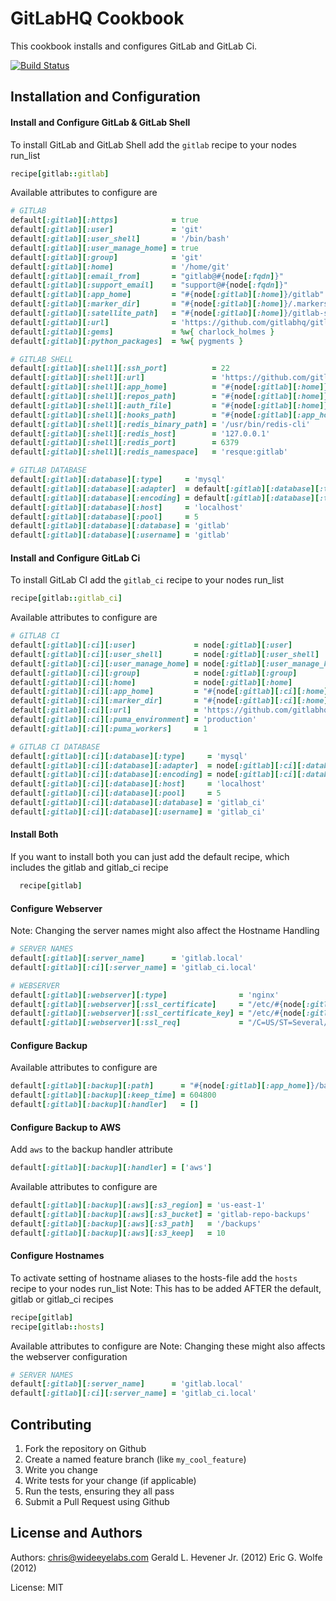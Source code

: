 GitLabHQ Cookbook
=================
This cookbook installs and configures GitLab and GitLab Ci.

[![Build Status](https://secure.travis-ci.org/WideEyeLabs/cookbook-gitlabhq.png?branch=master)](http://travis-ci.org/WideEyeLabs/cookbook-gitlabhq?branch=master)


Installation and Configuration
-----
#### Install and Configure GitLab & GitLab Shell

To install GitLab and GitLab Shell add the `gitlab` recipe to your nodes run_list

```ruby
recipe[gitlab::gitlab]
```

Available attributes to configure are

```ruby
# GITLAB
default[:gitlab][:https]            = true
default[:gitlab][:user]             = 'git'
default[:gitlab][:user_shell]       = '/bin/bash'
default[:gitlab][:user_manage_home] = true
default[:gitlab][:group]            = 'git'
default[:gitlab][:home]             = '/home/git'
default[:gitlab][:email_from]       = "gitlab@#{node[:fqdn]}"
default[:gitlab][:support_email]    = "support@#{node[:fqdn]}"
default[:gitlab][:app_home]         = "#{node[:gitlab][:home]}/gitlab"
default[:gitlab][:marker_dir]       = "#{node[:gitlab][:home]}/.markers"
default[:gitlab][:satellite_path]   = "#{node[:gitlab][:home]}/gitlab-satellites"
default[:gitlab][:url]              = 'https://github.com/gitlabhq/gitlabhq'
default[:gitlab][:gems]             = %w{ charlock_holmes }
default[:gitlab][:python_packages]  = %w{ pygments }

# GITLAB SHELL
default[:gitlab][:shell][:ssh_port]          = 22
default[:gitlab][:shell][:url]               = 'https://github.com/gitlabhq/gitlab-shell'
default[:gitlab][:shell][:app_home]          = "#{node[:gitlab][:home]}/gitlab-shell"
default[:gitlab][:shell][:repos_path]        = "#{node[:gitlab][:home]}/repositories"
default[:gitlab][:shell][:auth_file]         = "#{node[:gitlab][:home]}/.ssh/authorized_keys"
default[:gitlab][:shell][:hooks_path]        = "#{node[:gitlab][:app_home]}/hooks"
default[:gitlab][:shell][:redis_binary_path] = '/usr/bin/redis-cli'
default[:gitlab][:shell][:redis_host]        = '127.0.0.1'
default[:gitlab][:shell][:redis_port]        = 6379
default[:gitlab][:shell][:redis_namespace]   = 'resque:gitlab'

# GITLAB DATABASE
default[:gitlab][:database][:type]     = 'mysql'
default[:gitlab][:database][:adapter]  = default[:gitlab][:database][:type] == 'mysql' ? 'mysql2' : 'postgresql'
default[:gitlab][:database][:encoding] = default[:gitlab][:database][:type] == 'mysql' ? 'utf8' : 'unicode'
default[:gitlab][:database][:host]     = 'localhost'
default[:gitlab][:database][:pool]     = 5
default[:gitlab][:database][:database] = 'gitlab'
default[:gitlab][:database][:username] = 'gitlab'
```

#### Install and Configure GitLab Ci

To install GitLab CI add the `gitlab_ci` recipe to your nodes run_list

```ruby
recipe[gitlab::gitlab_ci]
```

Available attributes to configure are 

```ruby
# GITLAB CI
default[:gitlab][:ci][:user]             = node[:gitlab][:user]
default[:gitlab][:ci][:user_shell]       = node[:gitlab][:user_shell]
default[:gitlab][:ci][:user_manage_home] = node[:gitlab][:user_manage_home]
default[:gitlab][:ci][:group]            = node[:gitlab][:group]
default[:gitlab][:ci][:home]             = node[:gitlab][:home]
default[:gitlab][:ci][:app_home]         = "#{node[:gitlab][:ci][:home]}/gitlab-ci"
default[:gitlab][:ci][:marker_dir]       = "#{node[:gitlab][:ci][:home]}/.markers"
default[:gitlab][:ci][:url]              = 'https://github.com/gitlabhq/gitlab-ci'
default[:gitlab][:ci][:puma_environment] = 'production'
default[:gitlab][:ci][:puma_workers]     = 1

# GITLAB CI DATABASE
default[:gitlab][:ci][:database][:type]     = 'mysql'
default[:gitlab][:ci][:database][:adapter]  = node[:gitlab][:ci][:database][:type] == 'mysql' ? 'mysql2' : 'postgresql'
default[:gitlab][:ci][:database][:encoding] = node[:gitlab][:ci][:database][:type] == 'mysql' ? 'utf8' : 'unicode'
default[:gitlab][:ci][:database][:host]     = 'localhost'
default[:gitlab][:ci][:database][:pool]     = 5
default[:gitlab][:ci][:database][:database] = 'gitlab_ci'
default[:gitlab][:ci][:database][:username] = 'gitlab_ci'
```

#### Install Both

If you want to install both you can just add the default recipe, which includes the gitlab and gitlab_ci recipe

```ruby
  recipe[gitlab]
```


#### Configure Webserver

Note: Changing the server names might also affect the Hostname Handling
```ruby
# SERVER NAMES 
default[:gitlab][:server_name]      = 'gitlab.local'
default[:gitlab][:ci][:server_name] = 'gitlab_ci.local'

# WEBSERVER
default[:gitlab][:webserver][:type]                = 'nginx'
default[:gitlab][:webserver][:ssl_certificate]     = "/etc/#{node[:gitlab][:webserver][:type]}/#{node[:fqdn]}.crt"
default[:gitlab][:webserver][:ssl_certificate_key] = "/etc/#{node[:gitlab][:webserver][:type]}/#{node[:fqdn]}.key"
default[:gitlab][:webserver][:ssl_req]             = "/C=US/ST=Several/L=Locality/O=Example/OU=Operations/CN=#{node[:fqdn]}/emailAddress=root@localhost"
```

#### Configure Backup

Available attributes to configure are 

```ruby
default[:gitlab][:backup][:path]      = "#{node[:gitlab][:app_home]}/backups"
default[:gitlab][:backup][:keep_time] = 604800
default[:gitlab][:backup][:handler]   = []
```

#### Configure Backup to AWS

Add `aws` to the backup handler attribute

```ruby
default[:gitlab][:backup][:handler] = ['aws']
```

Available attributes to configure are 

```ruby
default[:gitlab][:backup][:aws][:s3_region] = 'us-east-1'
default[:gitlab][:backup][:aws][:s3_bucket] = 'gitlab-repo-backups'
default[:gitlab][:backup][:aws][:s3_path]   = '/backups'
default[:gitlab][:backup][:aws][:s3_keep]   = 10
```

#### Configure Hostnames

To activate setting of hostname aliases to the hosts-file add the `hosts` recipe to your nodes run_list
Note: This has to be added AFTER the default, gitlab or gitlab_ci recipes

```ruby
recipe[gitlab]
recipe[gitlab::hosts]
```

Available attributes to configure are
Note: Changing these might also affects the webserver configuration
```ruby
# SERVER NAMES 
default[:gitlab][:server_name]      = 'gitlab.local'
default[:gitlab][:ci][:server_name] = 'gitlab_ci.local'
```

Contributing
------------
1. Fork the repository on Github
2. Create a named feature branch (like `my_cool_feature`)
3. Write you change
4. Write tests for your change (if applicable)
5. Run the tests, ensuring they all pass
6. Submit a Pull Request using Github

License and Authors
-------------------
Authors:
  chris@wideeyelabs.com
  Gerald L. Hevener Jr. (2012)
  Eric G. Wolfe (2012)

License: MIT
